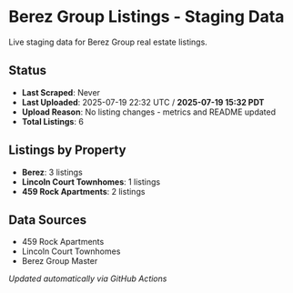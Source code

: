 # Berez Group Listings - Staging Data

Live staging data for Berez Group real estate listings.

## Status
- **Last Scraped**: Never
- **Last Uploaded**: 2025-07-19 22:32 UTC / **2025-07-19 15:32 PDT**
- **Upload Reason**: No listing changes - metrics and README updated
- **Total Listings**: 6

## Listings by Property
- **Berez**: 3 listings
- **Lincoln Court Townhomes**: 1 listings
- **459 Rock Apartments**: 2 listings

## Data Sources
- 459 Rock Apartments
- Lincoln Court Townhomes  
- Berez Group Master

*Updated automatically via GitHub Actions*
